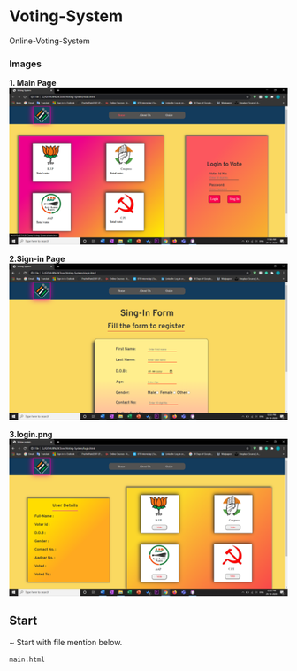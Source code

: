 # Voting-System
Online-Voting-System

### Images

**1. Main Page**
![alt text](Project-images/main-page.png)

**2.Sign-in Page**
![alt text](Project-images/sign-form.png)

**3.login.png**
![alt text](Project-images/login.png)

## Start
~ Start with file mention below.
```bash
main.html
```
